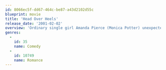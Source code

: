 ```yaml
---
id: 8066ec5f-dd67-464c-be87-a43d2102d55c
blueprint: movie
title: 'Head Over Heels'
release_date: '2001-02-02'
overview: 'Ordinary single girl Amanda Pierce (Monica Potter) unexpectedly finds herself sharing an awesome Manhattan apartment with four sexy supermodels. Determined to bring Amanda into their world, the models give her the ultimate makeover. The plan works fabulously as Amanda connects with next door charmer Jim Winston (Freddie Prinze, Jr.). That is, until one night...'
genres:
  -
    id: 35
    name: Comedy
  -
    id: 10749
    name: Romance
---
```


